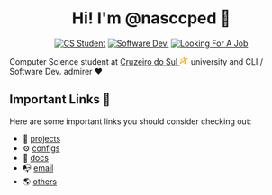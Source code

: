 <h1 align="center">Hi! I'm @nasccped 👋</h1>

<!-- showing badges -->
<div align="center">

[![CS Student](https://img.shields.io/badge/cs_student-F28A17?style=for-the-badge)](#)
[![Software Dev.](https://img.shields.io/badge/software%20dev.-C24444?style=for-the-badge)](#)
[![Looking For A Job](https://img.shields.io/badge/looking_for_a_job-3E73AF?style=for-the-badge)](#)

</div>

Computer Science student at
[Cruzeiro do Sul <img src="./assets/logo-cruzeiro_do_sul.png"
style="height:1rem"
alt="Cruzeiro do Sul logo">](https://www.cruzeirodosul.edu.br/)
university and CLI / Software Dev. admirer ❤️

Important Links 🔗
-----------------

Here are some important links you should consider checking out:

- 💎 [projects](https://github.com/nasccped/nascc.projects)
- ⚙️ [configs](https://github.com/nasccped/nasccped/tree/configs/README.md)
- 📄 [docs](https://github.com/nasccped/nasccped/tree/docs/README.md)
- 📭 [email](mailto:pdbt.contact@gmail.com?subject=Put%20the%20Message%20title%20here%20%E2%9C%8D%EF%B8%8F&body=Don't%20forget%20to%20add...%20well...%20the%20message%20%F0%9F%98%85)
- 🌎 [others](https://github.com/nasccped)
